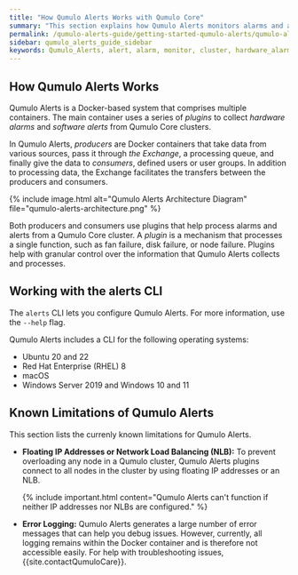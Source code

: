 ```yaml
---
title: "How Qumulo Alerts Works with Qumulo Core"
summary: "This section explains how Qumulo Alerts monitors alarms and alerts for a Qumulo Core Cluster."
permalink: /qumulo-alerts-guide/getting-started-qumulo-alerts/qumulo-alerts-with-qumulo-core.html
sidebar: qumulo_alerts_guide_sidebar
keywords: Qumulo_Alerts, alert, alarm, monitor, cluster, hardware_alarm, software_alarm, producer, consumer, plugin, plug-in, Exchange
---
```


## How Qumulo Alerts Works
Qumulo Alerts is a Docker-based system that comprises multiple containers. The main container uses a series of _plugins_ to collect _hardware alarms_ and _software alerts_ from Qumulo Core clusters.

In Qumulo Alerts, _producers_ are Docker containers that take data from various sources, pass it through _the Exchange_, a processing queue, and finally give the data to _consumers_, defined users or user groups. In addition to processing data, the Exchange facilitates the transfers between the producers and consumers.

{% include image.html alt="Qumulo Alerts Architecture Diagram" file="qumulo-alerts-architecture.png" %}

Both producers and consumers use plugins that help process alarms and alerts from a Qumulo Core cluster. A _plugin_ is a mechanism that processes a single function, such as fan failure, disk failure, or node failure. Plugins help with granular control over the information that Qumulo Alerts collects and processes.

## Working with the alerts CLI
The `alerts` CLI lets you configure Qumulo Alerts. For more information, use the `--help` flag.

Qumulo Alerts includes a CLI for the following operating systems:
* Ubuntu 20 and 22
* Red Hat Enterprise (RHEL) 8
* macOS
* Windows Server 2019 and Windows 10 and 11

## Known Limitations of Qumulo Alerts
This section lists the currenly known limitations for Qumulo Alerts.

* **Floating IP Addresses or Network Load Balancing (NLB):** To prevent overloading any node in a Qumulo cluster, Qumulo Alerts plugins connect to all nodes in the cluster by using floating IP addresses or an NLB.

  {% include important.html content="Qumulo Alerts can't function if neither IP addresses nor NLBs are configured." %}

* **Error Logging:** Qumulo Alerts generates a large number of error messages that can help you debug issues. However, currently, all logging remains within the Docker container and is therefore not accessible easily. For help with troubleshooting issues, {{site.contactQumuloCare}}.
